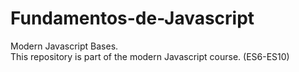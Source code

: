 # Fundamentos-de-Javascript




Modern Javascript Bases. <br>
This repository is part of the modern Javascript course. (ES6-ES10)
